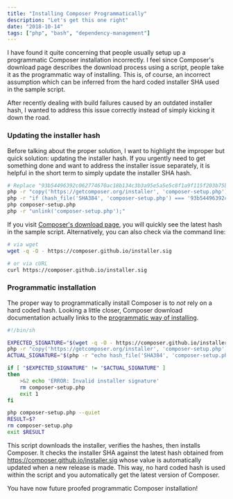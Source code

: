 ```yaml
---
title: "Installing Composer Programmatically"
description: "Let's get this one right"
date: "2018-10-14"
tags: ["php", "bash", "dependency-management"]
---
```


I have found it quite concerning that people usually setup up a programmatic Composer installation incorrectly. I feel since Composer's download page describes the download process using a script, people take it as the programmatic way of installing. This is, of course, an incorrect assumption which can be inferred from the hard coded installer SHA used in the sample script.

After recently dealing with build failures caused by an outdated installer hash, I wanted to address this issue correctly instead of simply kicking it down the road.

### Updating the installer hash

Before talking about the proper solution, I want to highlight the improper but quick solution: updating the installer hash. If you urgently need to get something done and want to address the installer issue separately, it is helpful in the short term to simply update the installer SHA hash.

```bash
# Replace "93b54496392c062774670ac18b134c3b3a95e5a5e5c8f1a9f115f203b75bf9a129d5daa8ba6a13e2cc8a1da0806388a8"
php -r "copy('https://getcomposer.org/installer', 'composer-setup.php');"
php -r "if (hash_file('SHA384', 'composer-setup.php') === '93b54496392c062774670ac18b134c3b3a95e5a5e5c8f1a9f115f203b75bf9a129d5daa8ba6a13e2cc8a1da0806388a8') { echo 'Installer verified'; } else { echo 'Installer corrupt'; unlink('composer-setup.php'); } echo PHP_EOL;"
php composer-setup.php
php -r "unlink('composer-setup.php');"
```

If you visit [Composer's download page](https://getcomposer.org/download/), you will quickly see the latest hash in the sample script. Alternatively, you can also check via the command line:

```bash
# via wget
wget -q -O - https://composer.github.io/installer.sig

# or via cURL
curl https://composer.github.io/installer.sig
```

### Programmatic installation

The proper way to programmatically install Composer is to _not_ rely on a hard coded hash. Looking a little closer, Composer download documentation actually links to the [programmatic way of installing](https://getcomposer.org/doc/faqs/how-to-install-composer-programmatically.md). 

```bash
#!/bin/sh

EXPECTED_SIGNATURE="$(wget -q -O - https://composer.github.io/installer.sig)"
php -r "copy('https://getcomposer.org/installer', 'composer-setup.php');"
ACTUAL_SIGNATURE="$(php -r "echo hash_file('SHA384', 'composer-setup.php');")"

if [ "$EXPECTED_SIGNATURE" != "$ACTUAL_SIGNATURE" ]
then
    >&2 echo 'ERROR: Invalid installer signature'
    rm composer-setup.php
    exit 1
fi

php composer-setup.php --quiet
RESULT=$?
rm composer-setup.php
exit $RESULT
```

This script downloads the installer, verifies the hashes, then installs Composer. It checks the installer SHA against the latest hash obtained from https://composer.github.io/installer.sig whose value is automatically updated when a new release is made. This way, no hard coded hash is used within the script and you automatically get the latest version of Composer.

You have now future proofed programmatic Composer installation!
